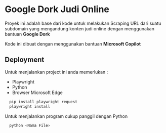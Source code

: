 
# Google Dork Judi Online

Proyek ini adalah base dari kode untuk melakukan Scraping URL dari suatu subdomain yang mengandung konten judi online dengan menggunakan bantuan **Google Dork**

Kode ini dibuat dengan menggunakan bantuan **Microsoft Copilot**



## Deployment

Untuk menjalankan project ini anda memerlukan :

- Playwright
- Python
- Browser Microsoft Edge

```bash
  pip install playwright request
  playwright install
```

Untuk menjalankan program cukup panggil dengan Python

```bash
  python <Nama File>
```

